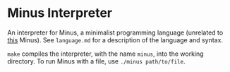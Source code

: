 # Minus Interpreter
An interpreter for Minus, a minimalist programming language (unrelated to [this](http://www.golfscript.com/minus/) Minus). See `language.md` for a description of the language and syntax.

`make` compiles the interpreter, with the name `minus`, into the working directory. To run Minus with a file, use `./minus path/to/file`.

